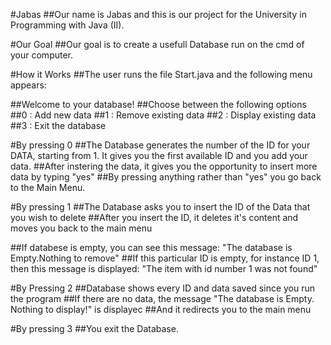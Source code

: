 #Jabas 
##Our name is Jabas and this is our project for the University in Programming with Java (II).

#Our Goal
##Our goal is to create a usefull Database run on the cmd of your computer.

#How it Works
##The user runs the file Start.java and the following menu appears: 

##Welcome to your database!
##Choose between the following options
##0 : Add new data
##1 : Remove existing data
##2 : Display existing data
##3 : Exit the database

#By pressing 0 
##The Database generates the number of the ID for your DATA, starting from 1. It gives you the first available ID and you add your data.
##After instering the data, it gives you the opportunity to insert more data by typing "yes"
##By pressing anything rather than "yes" you go back to the Main Menu.

#By pressing 1
##The Database asks you to insert the ID of the Data that you wish to delete
##After you insert the ID, it deletes it's content and moves you back to the main menu

##If databese is empty, you can see this message: "The database is Empty.Nothing to remove"
##If this particular ID is empty, for instance ID 1, then this message is displayed: "The item with id number 1 was not found"

#By Pressing 2
##Database shows every ID and data saved since you run the program
##If there are no data, the message "The database is Empty. Nothing to display!" is displayec
##And it redirects you to the main menu

#By pressing 3
##You exit the Database.
